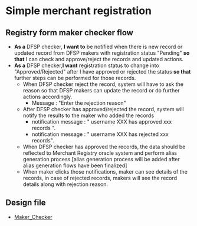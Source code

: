 # Simple merchant registration 
## Registry form maker checker flow
* **As a** DFSP checker, **I want to** be notified when there is new record or updated record from DFSP makers with registration status "Pending" **so that** I can check and approve/reject the records and updated actions. 
* **As a** DFSP checker,**I want** registration status to change into "Approved/Rejected" after I have approved or rejected the status **so that** further steps can be performed for those records. 
    * When DFSP checker reject the record, system will have to ask the reason so that DFSP makers can update the record or do further actions accordingly. 
        * Message : "Enter the rejection reason"
    * After DFSP checker has approved/rejected the record, system will notify the results to the maker who added the records
        * notification message : " username XXX has approved xxx records ". 
        * notification message : " username XXX has rejected xxx records". 
    * When DFSP checker has approved the records, the data should be reflected to Merchant Registry oracle system and perform alias generation process.[alias generation process will be added after alias generation flows have been finalized] 
    * When maker clicks those notifications, maker can see details of the records, in case of rejected records, makers will see the record details along with rejection reason. 

## Design file
* [Maker_Checker](https://www.figma.com/proto/sEFusJJ4pQedgXvfRixE7b/Merchant-Registry-Prototype?page-id=1435%3A7881&type=design&node-id=1504-14308&viewport=528%2C298%2C0.35&t=3AEfehrhNBILWl7q-1&scaling=scale-down&starting-point-node-id=1517%3A10353&show-proto-sidebar=1)